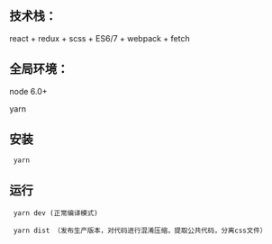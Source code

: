
## 技术栈：

react + redux + scss + ES6/7 + webpack + fetch


## 全局环境：

node 6.0+

yarn

## 安装
```
 yarn
```

## 运行
```
 yarn dev (正常编译模式)

 yarn dist （发布生产版本，对代码进行混淆压缩，提取公共代码，分离css文件）
```
